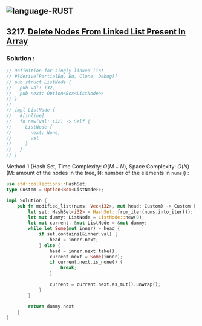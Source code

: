 ![language-RUST](https://img.shields.io/badge/RUST-8d4004?style=for-the-badge&logo=RUST)
---

## 3217. [Delete Nodes From Linked List Present In Array](https://leetcode.com/problems/delete-nodes-from-linked-list-present-in-array)

### Solution :

```rust
// Definition for singly-linked list.
// #[derive(PartialEq, Eq, Clone, Debug)]
// pub struct ListNode {
//   pub val: i32,
//   pub next: Option<Box<ListNode>>
// }
// 
// impl ListNode {
//   #[inline]
//   fn new(val: i32) -> Self {
//     ListNode {
//       next: None,
//       val
//     }
//   }
// }
```

Method 1 (Hash Set, Time Complexity: $O(M+N)$, Space Complexity: $O(N)$ (M: amount of the nodes in the tree, N: number of the elements in `nums`)) :
```rust
use std::collections::HashSet;
type Custom = Option<Box<ListNode>>;

impl Solution {
    pub fn modified_list(nums: Vec<i32>, mut head: Custom) -> Custom {
        let set: HashSet<i32> = HashSet::from_iter(nums.into_iter());
        let mut dummy: ListNode = ListNode::new(0);
        let mut current: &mut ListNode = &mut dummy;
        while let Some(mut inner) = head {
            if set.contains(&inner.val) {
                head = inner.next;
            } else {
                head = inner.next.take();
                current.next = Some(inner);
                if current.next.is_none() {
                    break;
                }

                current = current.next.as_mut().unwrap();
            }
        }

        return dummy.next
    }
}
```
